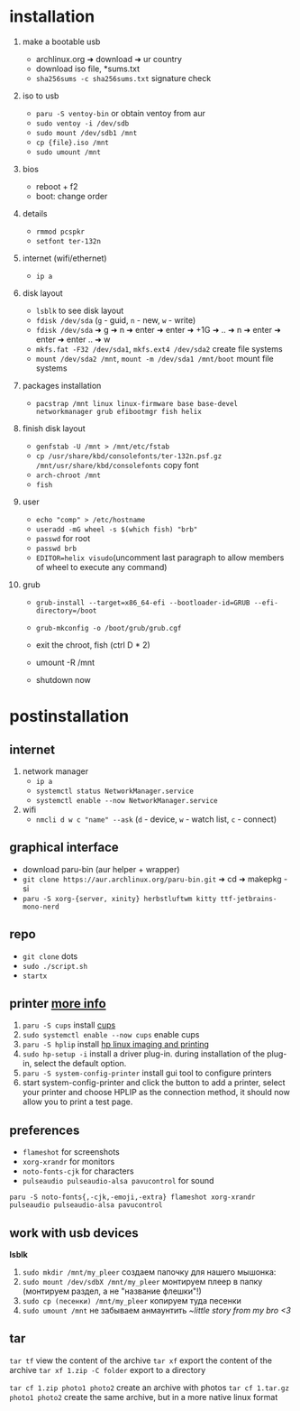 # installation

1. make a bootable usb
   - archlinux.org ➜ download ➜ ur country
   - download iso file, *sums.txt
   - `sha256sums -c sha256sums.txt` signature check

2. iso to usb
   - `paru -S ventoy-bin` or obtain ventoy from aur
   - `sudo ventoy -i /dev/sdb`
   - `sudo mount /dev/sdb1 /mnt`
   - `cp {file}.iso /mnt`
   - `sudo umount /mnt`

3. bios
   - reboot + f2
   - boot: change order

4. details
   - `rmmod pcspkr`
   - `setfont ter-132n`

5. internet (wifi/ethernet)
   - `ip a`

6. disk layout
   - `lsblk` to see disk layout
   - `fdisk /dev/sda` (`g` - guid, `n` - new, `w` - write)
   - `fdisk /dev/sda` ➜ g ➜ n ➜ enter ➜ enter ➜ +1G ➜ .. ➜ n ➜ enter ➜ enter ➜ enter .. ➜ w
   - `mkfs.fat -F32 /dev/sda1`, `mkfs.ext4 /dev/sda2` create file systems
   - `mount /dev/sda2 /mnt`, `mount -m /dev/sda1 /mnt/boot` mount file systems

7. packages installation
   - `pacstrap /mnt linux linux-firmware base base-devel networkmanager grub efibootmgr fish helix`

8. finish disk layout
   - `genfstab -U /mnt > /mnt/etc/fstab`
   - `cp /usr/share/kbd/consolefonts/ter-132n.psf.gz /mnt/usr/share/kbd/consolefonts` copy font
   - `arch-chroot /mnt`
   - `fish`

9. user
   - `echo "comp" > /etc/hostname`
   - `useradd -mG wheel -s $(which fish) "brb"`
   - `passwd` for root
   - `passwd brb`
   - `EDITOR=helix visudo`(uncomment last paragraph to allow members of wheel to execute any command)

10. grub
    - `grub-install --target=x86_64-efi --bootloader-id=GRUB --efi-directory=/boot`
    - `grub-mkconfig -o /boot/grub/grub.cgf`
  
    - exit the chroot, fish (ctrl D * 2)
    - umount -R /mnt
    - shutdown now

# postinstallation

## internet 
1. network manager
   - `ip a`
   - `systemctl status NetworkManager.service`
   - `systemctl enable --now NetworkManager.service`
2. wifi
   - `nmcli d w c "name" --ask` (`d` - device, `w` - watch list, `c` - connect)

## graphical interface
- download paru-bin (aur helper + wrapper)
- `git clone https://aur.archlinux.org/paru-bin.git` ➜ cd ➜ makepkg -si
- `paru -S xorg-{server, xinity} herbstluftwm kitty ttf-jetbrains-mono-nerd`

## repo
- `git clone` dots
- `sudo ./script.sh`
- `startx`

## printer [more info](https://unix.stackexchange.com/questions/359531/installing-hp-printer-driver-for-arch-linux)
1. `paru -S cups` install [cups](https://en.wikipedia.org/wiki/CUPS)
2. `sudo systemctl enable --now cups` enable cups
3. `paru -S hplip` install [hp linux imaging and printing](https://en.wikipedia.org/wiki/HP_Linux_Imaging_and_Printing)
4. `sudo hp-setup -i` install a driver plug-in. during installation of the plug-in, select the default option.
5. `paru -S system-config-printer` install gui tool to configure printers
6. start system-config-printer and click the button to add a printer, select your printer and choose HPLIP as the connection method, it should now allow you to print a test page.

## preferences

- `flameshot` for screenshots
- `xorg-xrandr` for monitors
- `noto-fonts-cjk` for characters
- `pulseaudio pulseaudio-alsa pavucontrol` for sound

`paru -S noto-fonts{,-cjk,-emoji,-extra} flameshot xorg-xrandr pulseaudio pulseaudio-alsa pavucontrol`

## work with usb devices

**lsblk**
1. `sudo mkdir /mnt/my_pleer` создаем папочку для нашего мышонка:  
2. `sudo mount /dev/sdbX /mnt/my_pleer` монтируем плеер в папку (монтируем раздел, а не "название флешки"!)
3. `sudo cp (песенки) /mnt/my_pleer` копируем туда песенки
4. `sudo umount /mnt` не забываем анмаунтить
_~little story from my bro <3_

## tar
`tar tf` view the content of the archive
`tar xf` export the content of the archive
`tar xf 1.zip -C folder` export to a directory

`tar cf 1.zip photo1 photo2` create an archive with photos 
`tar cf 1.tar.gz photo1 photo2` create the same archive, but in a more native linux format
